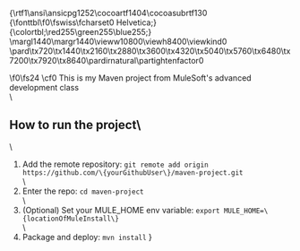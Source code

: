 {\rtf1\ansi\ansicpg1252\cocoartf1404\cocoasubrtf130
{\fonttbl\f0\fswiss\fcharset0 Helvetica;}
{\colortbl;\red255\green255\blue255;}
\margl1440\margr1440\vieww10800\viewh8400\viewkind0
\pard\tx720\tx1440\tx2160\tx2880\tx3600\tx4320\tx5040\tx5760\tx6480\tx7200\tx7920\tx8640\pardirnatural\partightenfactor0

\f0\fs24 \cf0 This is my Maven project from MuleSoft's advanced development class\
\
## How to run the project\
\
1. Add the remote repository: `git remote add origin https://github.com/\{yourGithubUser\}/maven-project.git`\
\
1. Enter the repo: `cd maven-project`\
\
1. (Optional) Set your MULE_HOME env variable: `export MULE_HOME=\{locationOfMuleInstall\}`\
\
1. Package and deploy: `mvn install` }